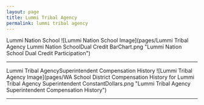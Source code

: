 ```yaml
---
layout: page
title: Lummi Tribal Agency
permalink: lummi tribal agency
---
```



Lummi Nation School
![Lummi Nation School Image](pages/Lummi Tribal Agency Lummi Nation SchoolDual Credit BarChart.png "Lummi Nation School Dual Credit Participation")

___

Lummi Tribal AgencySuperintendent Compensation History
![Lummi Tribal Agency Image](pages/WA School District Compensation History for Lummi Tribal Agency Superintendent ConstantDollars.png "Lummi Tribal Agency Superintendent Compensation History")

___

